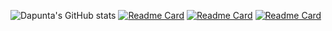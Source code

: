 ![Dapunta's GitHub stats](https://github-readme-stats.vercel.app/api?username=Dapunta&show_icons=true&theme=chartreuse-dark)
[![Readme Card](https://github-readme-stats.vercel.app/api/pin/?username=Dapunta&repo=crackfb&theme=chartreuse-dark)](https://github.com/Dapunta/crackfb)
[![Readme Card](https://github-readme-stats.vercel.app/api/pin/?username=Dapunta&repo=crackfb2&theme=chartreuse-dark)](https://github.com/Dapunta/crackfb2)
[![Readme Card](https://github-readme-stats.vercel.app/api/pin/?username=Dapunta&repo=crackfb3&theme=chartreuse-dark)](https://github.com/Dapunta/crackfb3)
